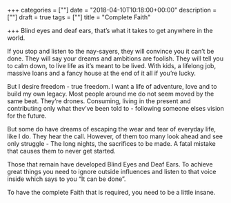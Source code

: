 +++
categories = [""]
date = "2018-04-10T10:18:00+00:00"
description = [""]
draft = true
tags = [""]
title = "Complete Faith"

+++
Blind eyes and deaf ears, that’s what it takes to get anywhere in the world.

If you stop and listen to the nay-sayers, they will convince you it can’t be done. They will say your dreams and ambitions are foolish. They will tell you to calm down, to live life as it’s meant to be lived. With kids, a lifelong job, massive loans and a fancy house at the end of it all if you’re lucky. 

But I desire freedom - true freedom. I want a life of adventure, love and to build my own legacy. Most people around me do not seem moved by the same beat. They’re drones. Consuming, living in the present and contributing only what thev’ve been told to - following someone elses vision for the future.

But some do have dreams of escaping the wear and tear of everyday life, like I do. They hear the call. However, of them too many look ahead and see only struggle - The long nights, the sacrifices to be made. A fatal mistake that causes them to never get started.

Those that remain have developed Blind Eyes and Deaf Ears. To achieve great things you need to ignore outside influences and listen to that voice inside which says to you “It can be done”. 

To have the complete Faith that is required, you need to be a little insane.